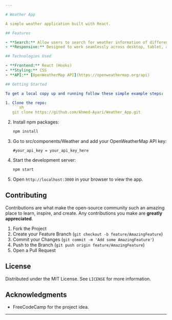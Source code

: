 ```yaml
---

# Weather App

A simple weather application built with React.

## Features

- **Search:** Allow users to search for weather information of different locations.
- **Responsive:** Designed to work seamlessly across desktop, tablet, and mobile devices.

## Technologies Used

- **Frontend:** React (Hooks)
- **Styling:** CSS
- **API:** [OpenWeatherMap API](https://openweathermap.org/api)

## Getting Started

To get a local copy up and running follow these simple example steps:

1. Clone the repo:
   ```sh
   git clone https://github.com/Ahmed-Ayari/Weather_App.git
   ```
2. Install npm packages:
   ```sh
   npm install
   ```
3. Go to src/components/Weather and add your OpenWeatherMap API key:
   ```plaintext
   #your_api_key = your_api_key_here
   ```
4. Start the development server:
   ```sh
   npm start
   ```
5. Open `http://localhost:3000` in your browser to view the app.

## Contributing

Contributions are what make the open-source community such an amazing place to learn, inspire, and create. Any contributions you make are **greatly appreciated**.

1. Fork the Project
2. Create your Feature Branch (`git checkout -b feature/AmazingFeature`)
3. Commit your Changes (`git commit -m 'Add some AmazingFeature'`)
4. Push to the Branch (`git push origin feature/AmazingFeature`)
5. Open a Pull Request

## License

Distributed under the MIT License. See `LICENSE` for more information.

## Acknowledgments

- FreeCodeCamp for the project idea.

---
```


